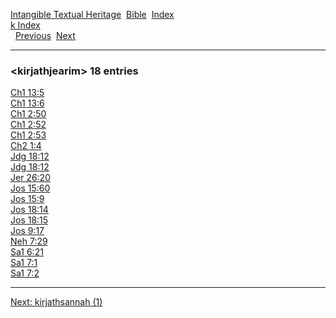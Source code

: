 [Intangible Textual Heritage](../../index)  [Bible](../index) 
[Index](index)   
[k Index](_k_)  
  [Previous](c06499)  [Next](c06501) 

------------------------------------------------------------------------

### &lt;kirjathjearim&gt; 18 entries

[Ch1 13:5](../kjv/ch1013.htm#005)  
[Ch1 13:6](../kjv/ch1013.htm#006)  
[Ch1 2:50](../kjv/ch1002.htm#050)  
[Ch1 2:52](../kjv/ch1002.htm#052)  
[Ch1 2:53](../kjv/ch1002.htm#053)  
[Ch2 1:4](../kjv/ch2001.htm#004)  
[Jdg 18:12](../kjv/jdg018.htm#012)  
[Jdg 18:12](../kjv/jdg018.htm#012)  
[Jer 26:20](../kjv/jer026.htm#020)  
[Jos 15:60](../kjv/jos015.htm#060)  
[Jos 15:9](../kjv/jos015.htm#009)  
[Jos 18:14](../kjv/jos018.htm#014)  
[Jos 18:15](../kjv/jos018.htm#015)  
[Jos 9:17](../kjv/jos009.htm#017)  
[Neh 7:29](../kjv/neh007.htm#029)  
[Sa1 6:21](../kjv/sa1006.htm#021)  
[Sa1 7:1](../kjv/sa1007.htm#001)  
[Sa1 7:2](../kjv/sa1007.htm#002)  

------------------------------------------------------------------------

[Next: kirjathsannah (1)](c06501)
